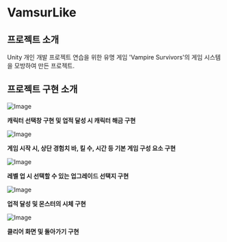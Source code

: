 # VamsurLike

## 프로젝트 소개
Unity 개인 개발 프로젝트 연습을 위한 유명 게임 'Vampire Survivors'의 게임 시스템을 모방하여 만든 프로젝트.

## 프로젝트 구현 소개

![Image](https://github.com/user-attachments/assets/f2e45319-010c-486f-ac96-fddf7cbacb76)

**캐릭터 선택창 구현 및 업적 달성 시 캐릭터 해금 구현**

![Image](https://github.com/user-attachments/assets/edbf9994-2f4a-4a0f-84ef-b4f8d9d4d545)

**게임 시작 시, 상단 경험치 바, 킬 수, 시간 등 기본 게임 구성 요소 구현**

![Image](https://github.com/user-attachments/assets/b15afe2f-cddd-4f6e-8f9c-9499f929f67b)

**레벨 업 시 선택할 수 있는 업그레이드 선택지 구현**

![Image](https://github.com/user-attachments/assets/9abf07af-f54e-40d4-a65b-7e5121656c19)

**업적 달성 및 몬스터의 시체 구현**

![Image](https://github.com/user-attachments/assets/a4441fbb-bece-4d72-b3e1-f28badd95f9c)

**클리어 화면 및 돌아가기 구현**

